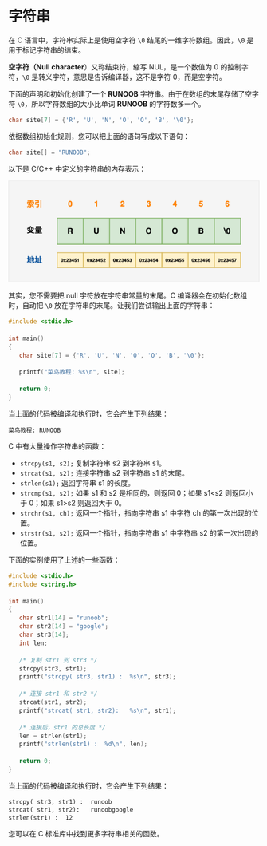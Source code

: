 # 字符串

在 C 语言中，字符串实际上是使用空字符 `\0` 结尾的一维字符数组。因此，`\0` 是用于标记字符串的结束。

**空字符（Null character**）又称结束符，缩写 NUL，是一个数值为 0 的控制字符，`\0` 是转义字符，意思是告诉编译器，这不是字符
0，而是空字符。

下面的声明和初始化创建了一个 **RUNOOB** 字符串。由于在数组的末尾存储了空字符 `\0`，所以字符数组的大小比单词 **RUNOOB**
的字符数多一个。

```c
char site[7] = {'R', 'U', 'N', 'O', 'O', 'B', '\0'};
```

依据数组初始化规则，您可以把上面的语句写成以下语句：

```c
char site[] = "RUNOOB";
```

以下是 C/C++ 中定义的字符串的内存表示：

![C/C++ 中的字符串表示](string_1.png)

其实，您不需要把 null 字符放在字符串常量的末尾。C 编译器会在初始化数组时，自动把 `\0` 放在字符串的末尾。让我们尝试输出上面的字符串：

```c
#include <stdio.h>

int main()
{
   char site[7] = {'R', 'U', 'N', 'O', 'O', 'B', '\0'};

   printf("菜鸟教程: %s\n", site);

   return 0;
}
```

当上面的代码被编译和执行时，它会产生下列结果：

```text
菜鸟教程: RUNOOB
```

C 中有大量操作字符串的函数：

- `strcpy(s1, s2);` 复制字符串 s2 到字符串 s1。
- `strcat(s1, s2);` 连接字符串 s2 到字符串 s1 的末尾。
- `strlen(s1);` 返回字符串 s1 的长度。
- `strcmp(s1, s2);` 如果 s1 和 s2 是相同的，则返回 0；如果 s1<s2 则返回小于 0；如果 s1>s2 则返回大于 0。
- `strchr(s1, ch);` 返回一个指针，指向字符串 s1 中字符 ch 的第一次出现的位置。
- `strstr(s1, s2);` 返回一个指针，指向字符串 s1 中字符串 s2 的第一次出现的位置。

下面的实例使用了上述的一些函数：

```c
#include <stdio.h>
#include <string.h>

int main()
{
   char str1[14] = "runoob";
   char str2[14] = "google";
   char str3[14];
   int len;

   /* 复制 str1 到 str3 */
   strcpy(str3, str1);
   printf("strcpy( str3, str1) :  %s\n", str3);

   /* 连接 str1 和 str2 */
   strcat(str1, str2);
   printf("strcat( str1, str2):   %s\n", str1);

   /* 连接后，str1 的总长度 */
   len = strlen(str1);
   printf("strlen(str1) :  %d\n", len);

   return 0;
}
```

当上面的代码被编译和执行时，它会产生下列结果：

```text
strcpy( str3, str1) :  runoob
strcat( str1, str2):   runoobgoogle
strlen(str1) :  12
```

您可以在 C 标准库中找到更多字符串相关的函数。
